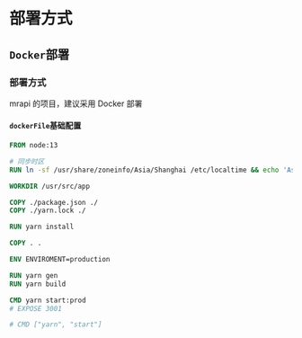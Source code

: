 # 部署方式

## `Docker`部署

### 部署方式

mrapi 的项目，建议采用 Docker 部署

#### `dockerFile`基础配置

```dockerFile
FROM node:13

# 同步时区
RUN ln -sf /usr/share/zoneinfo/Asia/Shanghai /etc/localtime && echo 'Asia/Shanghai' >/etc/timezone

WORKDIR /usr/src/app

COPY ./package.json ./
COPY ./yarn.lock ./

RUN yarn install

COPY . .

ENV ENVIROMENT=production

RUN yarn gen
RUN yarn build

CMD yarn start:prod
# EXPOSE 3001

# CMD ["yarn", "start"]
```
